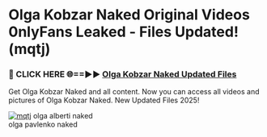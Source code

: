 # Olga Kobzar Naked Original Videos 0nlyFans Leaked - Files Updated! (mqtj)

<h3>🔴 CLICK HERE 🌐==►► <a href="https://tinyurl.com/up5wt9bj" rel="nofollow">Olga Kobzar Naked Updated Files</a></h3>

Get Olga Kobzar Naked and all content. Now you can access all videos and pictures of Olga Kobzar Naked. New Updated Files 2025!

[![mqtj](https://i.imgur.com/ABiUzMV.gif)](https://tinyurl.com/up5wt9bj)
olga alberti naked<br>
olga pavlenko naked